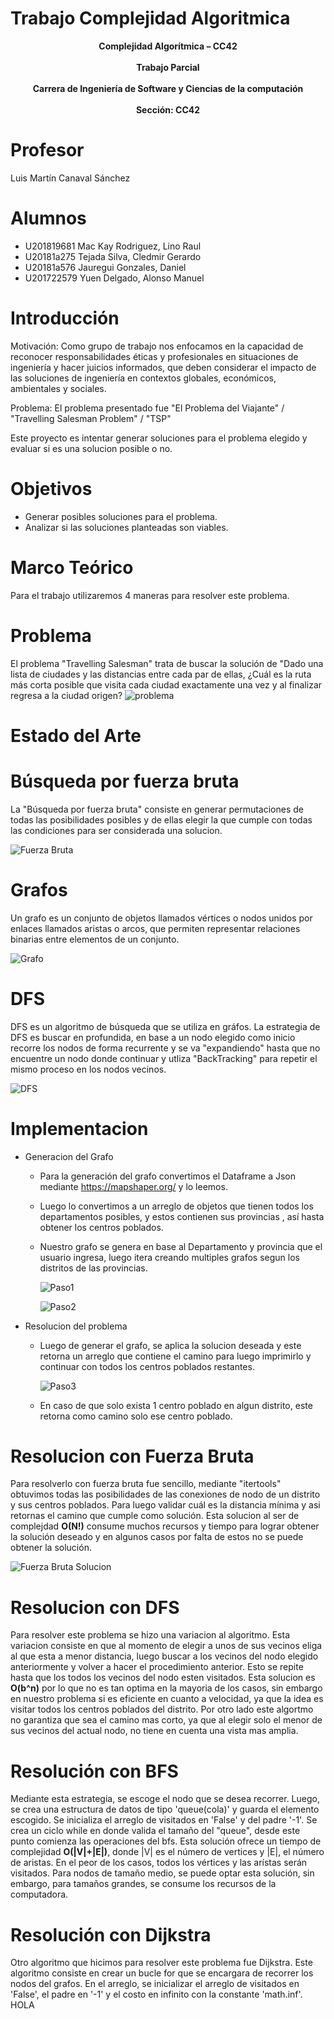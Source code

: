 # Trabajo Complejidad Algoritmica

<center><b>Complejidad Algorítmica – CC42</b></center> <br>
<center><b>Trabajo Parcial</b></center> <br>
<center><b> Carrera de Ingeniería de Software y Ciencias de la computación </b></center> <br>
<center><b>Sección: CC42 </b></center> 


# Profesor
  Luis Martín Canaval Sánchez
# Alumnos
 - U201819681 Mac Kay Rodriguez, Lino Raul
 - U20181a275 Tejada Silva, Cledmir Gerardo
 - U20181a576 Jauregui Gonzales, Daniel
 - U201722579 Yuen Delgado, Alonso Manuel


# Introducción
Motivación:  Como grupo de trabajo nos enfocamos en la capacidad de reconocer responsabilidades éticas y profesionales en situaciones de ingeniería y hacer juicios informados, que deben considerar el impacto de las soluciones de ingeniería en contextos globales, económicos, ambientales y sociales. 

Problema: El problema presentado fue "El Problema del Viajante" / "Travelling Salesman Problem" / "TSP"

Este proyecto es intentar generar soluciones para el problema elegido y evaluar si es una solucion posible o no.

# Objetivos
  - Generar posibles soluciones para el problema.
  - Analizar si las soluciones planteadas son viables.

# Marco Teórico 
Para el trabajo utilizaremos 4 maneras para resolver este problema.

# Problema
El problema "Travelling Salesman" trata de buscar la solución de "Dado una lista de ciudades y las distancias entre cada par de ellas, ¿Cuál es la ruta más corta posible que visita cada ciudad exactamente una vez y al finalizar regresa a la ciudad origen?
![problema](https://upload.wikimedia.org/wikipedia/commons/2/23/Nearestneighbor.gif)

# Estado del Arte
# Búsqueda por fuerza bruta
La "Búsqueda por fuerza bruta" consiste en generar permutaciones de todas las posibilidades posibles y de ellas elegir la que cumple con todas las condiciones para ser considerada una solucion.

![Fuerza Bruta](https://image.slidesharecdn.com/introduccionmultihilo-150824031136-lva1-app6892/95/introduccion-algoritmos-multihilo-11-638.jpg?cb=1440388120)

# Grafos
Un grafo es un conjunto de objetos llamados vértices o nodos unidos por enlaces llamados aristas o arcos, que permiten representar relaciones binarias entre elementos de un conjunto.

![Grafo](https://upload.wikimedia.org/wikipedia/commons/thumb/5/5b/6n-graf.svg/250px-6n-graf.svg.png)

# DFS
DFS es un algoritmo de búsqueda que se utiliza en gráfos. La estrategia de DFS es buscar en profundida, en base a un nodo elegido como inicio recorre los nodos de forma recurrente y se va "expandiendo" hasta que no encuentre un nodo donde continuar y utliza "BackTracking" para repetir el mismo proceso en los nodos vecinos.

![DFS](https://upload.wikimedia.org/wikipedia/commons/thumb/1/1f/Depth-first-tree.svg/250px-Depth-first-tree.svg.png)

# Implementacion
- Generacion del Grafo
  - Para la generación del grafo convertimos el Dataframe a Json mediante https://mapshaper.org/ y lo leemos. 
  - Luego lo convertimos a un arreglo  de objetos que tienen todos los departamentos posibles, y estos contienen sus provincias , así hasta obtener los centros poblados. 
  - Nuestro grafo se genera en base al Departamento y provincia que el usuario ingresa, luego itera creando multiples grafos segun los distritos de las provincias.
 
    ![Paso1](https://media.discordapp.net/attachments/708078392376950807/839264895354273852/unknown.png)
    
    ![Paso2](https://media.discordapp.net/attachments/708078392376950807/839265044888813588/unknown.png)
- Resolucion del problema
  - Luego de generar el grafo, se aplica la solucion deseada y este retorna un arreglo que contiene el camino para luego imprimirlo y continuar con todos los centros poblados       restantes.
  
    ![Paso3](https://media.discordapp.net/attachments/708078392376950807/839264989244424212/unknown.png)
    
  - En caso de que solo exista 1 centro poblado en algun distrito, este retorna como camino solo ese centro poblado.
    
  

# Resolucion con Fuerza Bruta
Para resolverlo con fuerza bruta fue sencillo, mediante "itertools" obtuvimos todas las posibilidades de las conexiones de nodo de un distrito y sus centros poblados. Para luego validar cuál es la distancia mínima y asi retornas el camino que cumple como solución. Esta solucion al ser de complejdad **O(N!)** consume muchos recursos y tiempo para lograr obtener la solución deseado y en algunos casos por falta de estos no se puede obtener la solución.

![Fuerza Bruta Solucion](https://media.discordapp.net/attachments/708078392376950807/839262741704212540/51a43df8-64c1-4a51-afcc-3219118f6695.png)


# Resolucion con DFS
Para resolver este problema se hizo una variacion al algoritmo. Esta variacion consiste en que al momento de elegir a unos de sus vecinos eliga al que esta a menor distancia, luego buscar a los vecinos del nodo elegido anteriormente y volver a hacer el procedimiento anterior. Esto se repite hasta que los todos los vecinos del nodo esten visitados. Esta solucion es **O(b^n)** por lo que no es tan optima en la mayoria de los casos, sin embargo en nuestro problema si es eficiente en cuanto a velocidad, ya que la idea es visitar todos los centros poblados del distrito. Por otro lado este algortmo no garantiza que sea el camino mas corto, ya que al elegir solo el menor de sus vecinos del actual nodo, no tiene en cuenta una vista mas amplia.

# Resolución con BFS
Mediante esta estrategia, se escoge el nodo que se desea recorrer. Luego, se crea una estructura de datos de tipo 'queue(cola)' y guarda el elemento escogido. Se inicializa el arreglo de visitados en 'False' y del padre '-1'. Se crea un ciclo while en donde valida el tamaño del "queue", desde este punto comienza las operaciones del bfs. Esta solución ofrece un tiempo de complejidad  **O(|V|+|E|)**, donde |V| es el número de vertices y  |E|, el número de aristas. En el peor de los casos, todos los vértices y las arístas serán visitados. Para nodos de tamaño medio, se puede optar esta solución, sin embargo, para tamaños grandes, se consume los recursos de la computadora.


# Resolución con Dijkstra
Otro algoritmo que hicimos para resolver este problema fue Dijkstra. Este algoritmo consiste en crear un bucle for que se encargara de recorrer los nodos del grafos. En el arreglo, se inicializar el arreglo de visitados en 'False', el padre en '-1' y el costo en infinito con la constante 'math.inf'. HOLA
